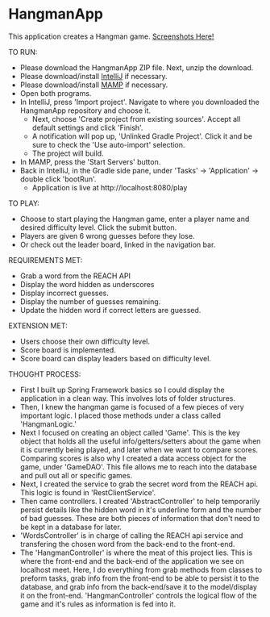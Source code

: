 # HangmanApp

This application creates a Hangman game. [Screenshots Here!](https://github.com/ktlnbstn/HangmanApp/blob/master/screenshots.md)

TO RUN:
- Please download the HangmanApp ZIP file. Next, unzip the download.
- Please download/install [IntelliJ](https://www.jetbrains.com/idea/download/) if necessary.
- Please download/install [MAMP](https://www.mamp.info/en/downloads/) if necessary.
- Open both programs.
- In IntelliJ, press 'Import project'. Navigate to where you downloaded the HangmanApp repository and choose it.
  - Next, choose 'Create project from existing sources'. Accept all default settings and click 'Finish'.
  - A notification will pop up, 'Unlinked Gradle Project'. Click it and be sure to check the 'Use auto-import' selection.
  - The project will build. 
- In MAMP, press the 'Start Servers' button.
- Back in IntelliJ, in the Gradle side pane, under 'Tasks' -> 'Application' -> double click 'bootRun'.
  - Application is live at http://localhost:8080/play

TO PLAY:
- Choose to start playing the Hangman game, enter a player name and desired difficulty level. Click the submit button.
- Players are given 6 wrong guesses before they lose.
- Or check out the leader board, linked in the navigation bar.

REQUIREMENTS MET:
- Grab a word from the REACH API
- Display the word hidden as underscores
- Display incorrect guesses.
- Display the number of guesses remaining.
- Update the hidden word if correct letters are guessed.

EXTENSION MET:
- Users choose their own difficulty level.
- Score board is implemented.
- Score board can display leaders based on difficulty level.


THOUGHT PROCESS:
- First I built up Spring Framework basics so I could display the application in a clean way. This involves lots of
folder structures.
- Then, I knew the hangman game is focused of a few pieces of very important logic. I placed those methods under a
class called 'HangmanLogic.'
- Next I focused on creating an object called 'Game'. This is the key object that holds all the useful
info/getters/setters about the game when it is currently being played, and later when we want to compare scores.
Comparing scores is also why I created a data access object for the game, under 'GameDAO'. This file allows me to
reach into the database and pull out all or specific games.
- Next, I created the service to grab the secret word from the REACH api. This logic is found in 'RestClientService'.
- Then came controllers. I created 'AbstractController' to help temporarily persist details like the hidden word in
it's underline form and the number of bad guesses. These are both pieces of information that don't need to be kept in
a database for later.
- 'WordsController' is in charge of calling the REACH api service and transfering the chosen word from the back-end
to the front-end.
- The 'HangmanController' is where the meat of this project lies. This is where the front-end and the back-end of
the application we see on localhost meet. Here, I do everything from grab methods from classes to preform tasks,
grab info from the front-end to be able to persist it to the database, and grab info from the back-end/save it to
the model/display it on the front-end. 'HangmanController' controls the logical flow of the game and it's rules
as information is fed into it.



